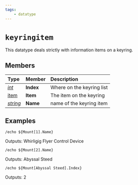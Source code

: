 ```yaml
---
tags:
    - datatype
---
```

# `keyringitem`

This datatype deals strictly with information items on a keyring.

## Members

| **Type** | **Member** | **Description** |
| :--- | :--- | :--- |
| [_int_](datatype-int.md) | **Index** | Where on the keyring list |
| [item](datatype-item.md) | **Item** | The item on the keyring |
| [_string_](datatype-string.md) | **Name** | name of the keyring item |

## Examples

```
/echo ${Mount[1].Name}
```

Outputs: Whirligig Flyer Control Device

```
/echo ${Mount[2].Name}
```

Outputs: Abyssal Steed

```
/echo ${Mount[Abyssal Steed].Index}
```

Outputs: 2

